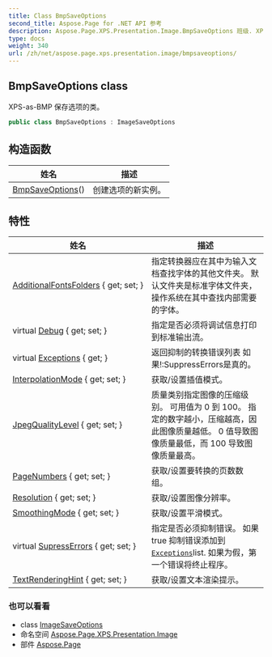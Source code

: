 ```yaml
---
title: Class BmpSaveOptions
second_title: Aspose.Page for .NET API 参考
description: Aspose.Page.XPS.Presentation.Image.BmpSaveOptions 班级. XPSasBMP 保存选项的类
type: docs
weight: 340
url: /zh/net/aspose.page.xps.presentation.image/bmpsaveoptions/
---
```

## BmpSaveOptions class

XPS-as-BMP 保存选项的类。

```csharp
public class BmpSaveOptions : ImageSaveOptions
```

## 构造函数

| 姓名 | 描述 |
| --- | --- |
| [BmpSaveOptions](bmpsaveoptions/)() | 创建选项的新实例。 |

## 特性

| 姓名 | 描述 |
| --- | --- |
| [AdditionalFontsFolders](../../aspose.page/saveoptions/additionalfontsfolders/) { get; set; } | 指定转换器应在其中为输入文档查找字体的其他文件夹。 默认文件夹是标准字体文件夹，操作系统在其中查找内部需要的字体。 |
| virtual [Debug](../../aspose.page/saveoptions/debug/) { get; set; } | 指定是否必须将调试信息打印到标准输出流。 |
| virtual [Exceptions](../../aspose.page/saveoptions/exceptions/) { get; } | 返回抑制的转换错误列表 如果!:SuppressErrors是真的。 |
| [InterpolationMode](../../aspose.page.xps.presentation.image/imagesaveoptions/interpolationmode/) { get; set; } | 获取/设置插值模式。 |
| [JpegQualityLevel](../../aspose.page/saveoptions/jpegqualitylevel/) { get; set; } | 质量类别指定图像的压缩级别。 可用值为 0 到 100。 指定的数字越小，压缩越高，因此图像质量越低。 0 值导致图像质量最低，而 100 导致图像质量最高。 |
| [PageNumbers](../../aspose.page.xps.presentation.image/imagesaveoptions/pagenumbers/) { get; set; } | 获取/设置要转换的页数数组。 |
| [Resolution](../../aspose.page.xps.presentation.image/imagesaveoptions/resolution/) { get; set; } | 获取/设置图像分辨率。 |
| [SmoothingMode](../../aspose.page.xps.presentation.image/imagesaveoptions/smoothingmode/) { get; set; } | 获取/设置平滑模式。 |
| virtual [SupressErrors](../../aspose.page/saveoptions/supresserrors/) { get; set; } | 指定是否必须抑制错误。 如果 true 抑制错误添加到[`Exceptions`](../../aspose.page/saveoptions/exceptions/)list. 如果为假，第一个错误将终止程序。 |
| [TextRenderingHint](../../aspose.page.xps.presentation.image/imagesaveoptions/textrenderinghint/) { get; set; } | 获取/设置文本渲染提示。 |

### 也可以看看

* class [ImageSaveOptions](../imagesaveoptions/)
* 命名空间 [Aspose.Page.XPS.Presentation.Image](../../aspose.page.xps.presentation.image/)
* 部件 [Aspose.Page](../../)


